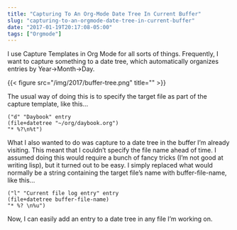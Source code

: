 ```yaml
---
title: "Capturing To An Org-Mode Date Tree In Current Buffer"
slug: "capturing-to-an-orgmode-date-tree-in-current-buffer"
date: "2017-01-19T20:17:08-05:00"
tags: ["Orgmode"]
---
```




I use Capture Templates in Org Mode for all sorts of things. Frequently,
I want to capture something to a date tree, which automatically
organizes entries by Year-&gt;Month-&gt;Day.

{{< figure src="/img/2017/buffer-tree.png" title="" >}}

The usual way of doing this is to specify the target file as part of the
capture template, like this…

``` {.example}
("d" "Daybook" entry
(file+datetree "~/org/daybook.org")
"* %?\n%t")
```

What I also wanted to do was capture to a date tree in the buffer I’m
already visiting. This meant that I couldn’t specify the file name ahead
of time. I assumed doing this would require a bunch of fancy tricks (I’m
not good at writing lisp), but it turned out to be easy. I simply
replaced what would normally be a string containing the target file’s
name with buffer-file-name, like this…

``` {.example}
("l" "Current file log entry" entry
(file+datetree buffer-file-name)
"* %? \n%u")
```

Now, I can easily add an entry to a date tree in any file I’m working
on.
